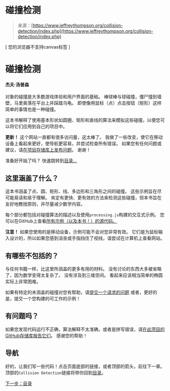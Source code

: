 <!--yml

category: 未分类

date: 2024-05-27 14:59:56

-->

# 碰撞检测

> 来源：[https://www.jeffreythompson.org/collision-detection/index.php](https://www.jeffreythompson.org/collision-detection/index.php)

<canvas id="Introduction" data-processing-sources="code/Introduction/web-export/Introduction.pde">

[ 您的浏览器不支持canvas标签 ]

</canvas>

# 碰撞检测

#### 杰夫·汤普森

对象的碰撞是大多数游戏体验和用户界面的基础。 棒球棒与球碰撞，僵尸撞到墙壁，马里奥落在平台上并踩踏乌龟。 即使像用鼠标（点）点击按钮（矩形）这样简单的事情也是一种碰撞。

这本书解释了使用基本形状如圆圈、矩形和直线的算法来模拟这些碰撞，以便您可以将它们应用到自己的项目中。

**更新！** 这个网站一直都有很多访问量，这太棒了。 我做了一些改变，使它在移动设备上看起来更好，使导航更容易，并尝试检查所有错误。 如果您有任何问题或建议，请[在项目存储库上发布问题](https://github.com/jeffThompson/CollisionDetection/issues)。 谢谢！

准备好开始了吗？ 快速跳转到[目录...](table_of_contents.php)

## 这里涵盖了什么？

这本书涵盖了点、圆、矩形、线、多边形和三角形之间的碰撞。 这些示例旨在尽可能易读和易于理解。 肯定有更快、更有效的方法来检测这些碰撞，但本书旨在友好地教授原则，并尽量减少数学内容。

每个部分都包括对碰撞算法的描述以及使用`processing.js`构建的交互式示例。 您可以在GitHub上查看[所有示例（以及本书！）的源代码。](https://github.com/jeffThompson/CollisionDetection)

**注意！** 如果您使用的是移动设备，示例可能不会对您非常有效。 它们是为鼠标输入设计的，所以如果您感到沮丧或手指挡住了视线，请尝试在计算机上查看网站。

## 有哪些不包括的？

与任何书籍一样，比这里所涵盖的更多有用的材料。 没有讨论的东西大多被省略了，因为数学变得太复杂了。 没有涉及到三维空间。 看起来应该相当简单的椭圆实际上非常困难。

如果有特定的未涵盖的碰撞对您有帮助，请[提交一个请求的问题](https://github.com/jeffThompson/CollisionDetection/issues) 或者，更好的是，提交一个您构建的可工作的示例！

## 有问题吗？

如果您发现代码运行不正确，算法解释不太准确，或者是拼写错误，请[在此项目的GitHub存储库报告它们](https://github.com/jeffThompson/CollisionDetection/issues)。 感谢您的帮助！

## 导航

好的，让我们写一些代码！点击页面底部的链接，或者顶部的箭头，前往下一章。顶部的`Collision Detection`链接将带你回到[目录](table_of_contents.php)。

[下一步：目录](table_of_contents.php)
